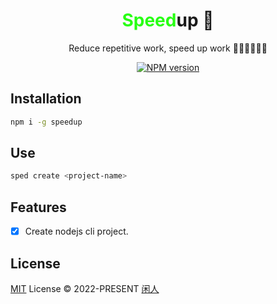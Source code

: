 <h1 align="center">
<b style="color:#28FE14;">Speed</b>up 🐬
</h1>

<p align="center">
Reduce repetitive work, speed up work 🧑‍💻👩‍💻👨‍💻
</p>

<p align="center">
<a href="https://www.npmjs.com/package/speedup" target="__blank"><img src="https://img.shields.io/npm/v/speedup?color=2B90B6&label=" alt="NPM version"></a>
</p>

## Installation

```bash
npm i -g speedup
```

## Use

```bash
sped create <project-name>
```

## Features

- [x] Create nodejs cli project.

## License

[MIT](./LICENSE) License &copy; 2022-PRESENT [闲人](https://github.com/qiuyongjin)
